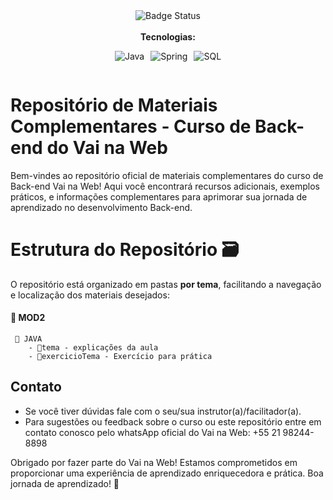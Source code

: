  <div align="center">
  <img alt="Badge Status" src="https://img.shields.io/badge/status%20-Em construção...-1abc9c.svg" />
 </div>

 <br>

  <div align="center">
  <b>Tecnologias: </b>
 </div>

   <!-- <img alt="Java" src="https://img.shields.io/badge/java-%23ED8B00.svg?style=for-the-badge&logo=java&logoColor=white"/> -->

<div style="display:flex; justify-content:center; gap: 10px" >

  <div>

   ![Java](https://img.shields.io/badge/java-%23ED8B00.svg?style=for-the-badge&logo=java&logoColor=white)

   </div>

   <div>
    
   ![Spring](https://img.shields.io/badge/spring-%236DB33F.svg?style=for-the-badge&logo=spring&logoColor=white)
   </div>

   <div>

![SQL](https://img.shields.io/badge/sql-%2300f.svg?style=for-the-badge&logo=sql&logoColor=white)

   </div>

</div>

# Repositório de Materiais Complementares - Curso de Back-end do Vai na Web

Bem-vindes ao repositório oficial de materiais complementares do curso de Back-end Vai na Web! Aqui você encontrará recursos adicionais, exemplos práticos, e informações complementares para aprimorar sua jornada de aprendizado no desenvolvimento Back-end.

# Estrutura do Repositório 🗃

O repositório está organizado em pastas **por tema**, facilitando a navegação e localização dos materiais desejados:

#### 📂 MOD2

     📂 JAVA
        - 📑tema - explicações da aula
        - 📑exercicioTema - Exercício para prática

## Contato

- Se você tiver dúvidas fale com o seu/sua instrutor(a)/facilitador(a).
- Para sugestões ou feedback sobre o curso ou este repositório entre em contato conosco pelo whatsApp oficial do Vai na Web: +55 21 98244-8898

Obrigado por fazer parte do Vai na Web! Estamos comprometidos em proporcionar uma experiência de aprendizado enriquecedora e prática. Boa jornada de aprendizado! 🚀
